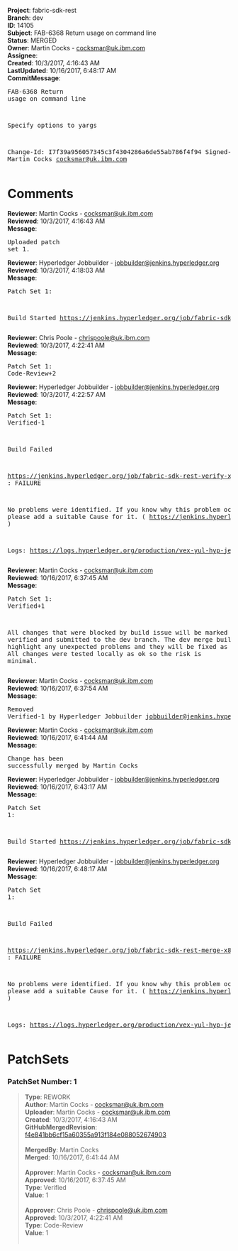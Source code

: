 <strong>Project</strong>: fabric-sdk-rest<br><strong>Branch</strong>: dev<br><strong>ID</strong>: 14105<br><strong>Subject</strong>: FAB-6368 Return usage on command line<br><strong>Status</strong>: MERGED<br><strong>Owner</strong>: Martin Cocks - cocksmar@uk.ibm.com<br><strong>Assignee</strong>:<br><strong>Created</strong>: 10/3/2017, 4:16:43 AM<br><strong>LastUpdated</strong>: 10/16/2017, 6:48:17 AM<br><strong>CommitMessage</strong>:<br><pre>FAB-6368 Return usage on command line

Specify options to yargs

Change-Id: I7f39a956057345c3f4304286a6de55ab786f4f94
Signed-off-by: Martin Cocks <cocksmar@uk.ibm.com>
</pre><h1>Comments</h1><strong>Reviewer</strong>: Martin Cocks - cocksmar@uk.ibm.com<br><strong>Reviewed</strong>: 10/3/2017, 4:16:43 AM<br><strong>Message</strong>: <pre>Uploaded patch set 1.</pre><strong>Reviewer</strong>: Hyperledger Jobbuilder - jobbuilder@jenkins.hyperledger.org<br><strong>Reviewed</strong>: 10/3/2017, 4:18:03 AM<br><strong>Message</strong>: <pre>Patch Set 1:

Build Started https://jenkins.hyperledger.org/job/fabric-sdk-rest-verify-x86_64/39/</pre><strong>Reviewer</strong>: Chris Poole - chrispoole@uk.ibm.com<br><strong>Reviewed</strong>: 10/3/2017, 4:22:41 AM<br><strong>Message</strong>: <pre>Patch Set 1: Code-Review+2</pre><strong>Reviewer</strong>: Hyperledger Jobbuilder - jobbuilder@jenkins.hyperledger.org<br><strong>Reviewed</strong>: 10/3/2017, 4:22:57 AM<br><strong>Message</strong>: <pre>Patch Set 1: Verified-1

Build Failed 

https://jenkins.hyperledger.org/job/fabric-sdk-rest-verify-x86_64/39/ : FAILURE

No problems were identified. If you know why this problem occurred, please add a suitable Cause for it. ( https://jenkins.hyperledger.org/job/fabric-sdk-rest-verify-x86_64/39/ )

Logs: https://logs.hyperledger.org/production/vex-yul-hyp-jenkins-1/fabric-sdk-rest-verify-x86_64/39</pre><strong>Reviewer</strong>: Martin Cocks - cocksmar@uk.ibm.com<br><strong>Reviewed</strong>: 10/16/2017, 6:37:45 AM<br><strong>Message</strong>: <pre>Patch Set 1: Verified+1

All changes that were blocked by build issue will be marked as verified and submitted to the dev branch. The dev merge build will highlight any unexpected problems and they will be fixed as priority. All changes were tested locally as ok so the risk is minimal.</pre><strong>Reviewer</strong>: Martin Cocks - cocksmar@uk.ibm.com<br><strong>Reviewed</strong>: 10/16/2017, 6:37:54 AM<br><strong>Message</strong>: <pre>Removed Verified-1 by Hyperledger Jobbuilder <jobbuilder@jenkins.hyperledger.org>
</pre><strong>Reviewer</strong>: Martin Cocks - cocksmar@uk.ibm.com<br><strong>Reviewed</strong>: 10/16/2017, 6:41:44 AM<br><strong>Message</strong>: <pre>Change has been successfully merged by Martin Cocks</pre><strong>Reviewer</strong>: Hyperledger Jobbuilder - jobbuilder@jenkins.hyperledger.org<br><strong>Reviewed</strong>: 10/16/2017, 6:43:17 AM<br><strong>Message</strong>: <pre>Patch Set 1:

Build Started https://jenkins.hyperledger.org/job/fabric-sdk-rest-merge-x86_64/28/</pre><strong>Reviewer</strong>: Hyperledger Jobbuilder - jobbuilder@jenkins.hyperledger.org<br><strong>Reviewed</strong>: 10/16/2017, 6:48:17 AM<br><strong>Message</strong>: <pre>Patch Set 1:

Build Failed 

https://jenkins.hyperledger.org/job/fabric-sdk-rest-merge-x86_64/28/ : FAILURE

No problems were identified. If you know why this problem occurred, please add a suitable Cause for it. ( https://jenkins.hyperledger.org/job/fabric-sdk-rest-merge-x86_64/28/ )

Logs: https://logs.hyperledger.org/production/vex-yul-hyp-jenkins-1/fabric-sdk-rest-merge-x86_64/28</pre><h1>PatchSets</h1><h3>PatchSet Number: 1</h3><blockquote><strong>Type</strong>: REWORK<br><strong>Author</strong>: Martin Cocks - cocksmar@uk.ibm.com<br><strong>Uploader</strong>: Martin Cocks - cocksmar@uk.ibm.com<br><strong>Created</strong>: 10/3/2017, 4:16:43 AM<br><strong>GitHubMergedRevision</strong>: [f4e841bb6cf15a60355a913f184e088052674903](https://github.com/hyperledger/fabric-sdk-rest/commit/f4e841bb6cf15a60355a913f184e088052674903)<br><br><strong>MergedBy</strong>: Martin Cocks<br><strong>Merged</strong>: 10/16/2017, 6:41:44 AM<br><br><strong>Approver</strong>: Martin Cocks - cocksmar@uk.ibm.com<br><strong>Approved</strong>: 10/16/2017, 6:37:45 AM<br><strong>Type</strong>: Verified<br><strong>Value</strong>: 1<br><br><strong>Approver</strong>: Chris Poole - chrispoole@uk.ibm.com<br><strong>Approved</strong>: 10/3/2017, 4:22:41 AM<br><strong>Type</strong>: Code-Review<br><strong>Value</strong>: 1<br><br></blockquote>